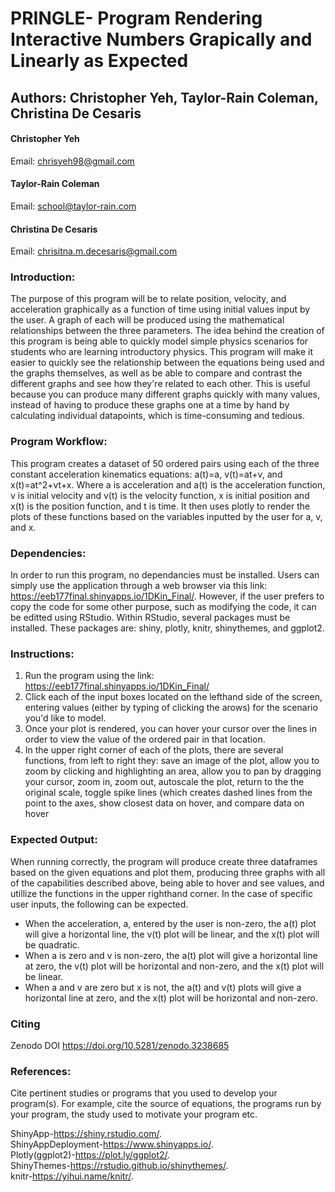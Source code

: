 # PRINGLE- Program Rendering Interactive Numbers Grapically and Linearly as Expected
## Authors: Christopher Yeh, Taylor-Rain Coleman, Christina De Cesaris
#### Christopher Yeh
Email: chrisyeh98@gmail.com
#### Taylor-Rain Coleman 
Email: school@taylor-rain.com
#### Christina De Cesaris
Email: chrisitna.m.decesaris@gmail.com



### Introduction: 

The purpose of this program will be to relate position, velocity, and acceleration graphically as a function of time using initial values input by the user. A graph of each will be produced using the mathematical relationships between the three parameters. The idea behind the creation of this program is being able to quickly model simple physics scenarios for students who are learning introductory physics. This program will make it easier to quickly see the relationship between the equations being used and the graphs themselves, as well as be able to compare and contrast the different graphs and see how they're related to each other. This is useful because you can produce many different graphs quickly with many values, instead of having to produce these graphs one at a time by hand by calculating individual datapoints, which is time-consuming and tedious. 

### Program Workflow: 

This program creates a dataset of 50 ordered pairs using each of the three constant acceleration kinematics equations: a(t)=a, v(t)=at+v, and x(t)=at^2+vt+x. Where a is acceleration and a(t) is the acceleration function, v is initial velocity and v(t) is the velocity function, x is initial position and x(t) is the position function, and t is time. It then uses plotly to render the plots of these functions based on the variables inputted by the user for a, v, and x. 

### Dependencies: 

In order to run this program, no dependancies must be installed. Users can simply use the application through a web browser via this link: https://eeb177final.shinyapps.io/1DKin_Final/. However, if the user prefers to copy the code for some other purpose, such as modifying the code, it can be editted using RStudio. Within RStudio, several packages must be installed. These packages are: shiny, plotly, knitr, shinythemes, and ggplot2.

### Instructions: 

1. Run the program using the link: https://eeb177final.shinyapps.io/1DKin_Final/
2. Click each of the input boxes located on the lefthand side of the screen, entering values (either by typing of clicking the 
arows) for the scenario you'd like to model.
3. Once your plot is rendered, you can hover your cursor over the lines in order to view the value of the ordered pair in that location.
4. In the upper right corner of each of the plots, there are several functions, from left to right they: save an image of the plot, allow you to zoom by clicking and highlighting an area, allow you to pan by dragging your cursor, zoom in, zoom out, autoscale the plot, return to the the original scale, toggle spike lines (which creates dashed lines from the point to the axes, show closest data on hover, and compare data on hover

### Expected Output: 

When running correctly, the program will produce create three dataframes based on the given equations and plot them, producing three graphs with all of the capabilities described above, being able to hover and see values, and utillize the functions in the upper righthand corner. In the case of specific user inputs, the following can be expected.
- When the acceleration, a, entered by the user is non-zero, the a(t) plot will give a horizontal line, the v(t) plot will be linear, and the x(t) plot will be quadratic. 
- When a is zero and v is non-zero, the a(t) plot will give a horizontal line at zero, the v(t) plot will be horizontal and non-zero, and the x(t) plot will be linear. 
- When a and v are zero but x is not, the a(t) and v(t) plots will give a horizontal line at zero, and the x(t) plot will be horizontal and non-zero. 

### Citing
Zenodo DOI
https://doi.org/10.5281/zenodo.3238685

### References: 
Cite pertinent studies or programs that you used to develop your program(s). For example, cite the source of 
equations, the programs run by your program, the study used to motivate your program etc.

ShinyApp-https://shiny.rstudio.com/. <br>
ShinyAppDeployment-https://www.shinyapps.io/. <br>
Plotly(ggplot2)-https://plot.ly/ggplot2/. <br>
ShinyThemes-https://rstudio.github.io/shinythemes/. <br>
knitr-https://yihui.name/knitr/. <br>

